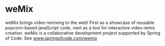 weMix
=====

weMix brings video remixing to the web! First as a showcase of reusable popcorn-based javaScript code, next as a tool for interactive video remix creation.
weMix is a collaborative development project supported by Spring of Code.
See www.springofcode.com/wemix

